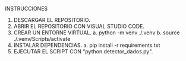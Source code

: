 INSTRUCCIONES

1. DESCARGAR EL REPOSITORIO.
2. ABRIR EL REPOSITORIO CON VISUAL STUDIO CODE.
3. CREAR UN ENTORNE VIRTUAL.
   a. python -m venv ./.venv
   b. source ./.venv/Scripts/activate
4. INSTALAR DEPENDENCIAS.
   a. pip install -r requirements.txt
5. EJECUTAR EL SCRIPT CON "python detector_dados.py".
